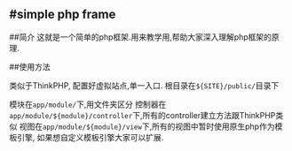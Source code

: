 #simple php frame
---

##简介
这就是一个简单的php框架.用来教学用,帮助大家深入理解php框架的原理.

##使用方法

类似于ThinkPHP, 配置好虚拟站点,单一入口.
根目录在`${SITE}/public/`目录下

模块在`app/module/`下,用文件夹区分
控制器在`app/module/${module}/controller`下,所有的controller建立方法跟ThinkPHP类似
视图在`app/module/${module}/view`下,所有的视图中暂时使用原生php作为模板引擎, 如果想自定义模板引擎大家可以扩展.

